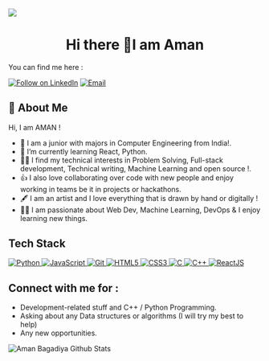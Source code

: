 <h3 align="center"> </h3>

![](https://raw.githubusercontent.com/halfrost/halfrost/master/icons/header_.png)

<h1 align="center">Hi there 👋I am Aman </h1>
You can find me here :
<p align="left">
  <a href="https://www.linkedin.com/in/aman-jain-bagadiya/"><img title="Follow on LinkedIn" src="https://img.shields.io/badge/LinkedIn-0077B5?style=for-the-badge&logo=linkedin&logoColor=white"/></a>
  <a href="aman.bagadiya9@gmail.com"><img title="Email" src="https://img.shields.io/badge/Gmail-D14836?style=for-the-badge&logo=gmail&logoColor=white"/></a>

## 🚀 About Me
Hi, I am AMAN !
- 🔭 I am a junior with majors in Computer Engineering from India!.
- 🌱 I’m currently learning React, Python.
- 👩‍💻 I find my technical interests in Problem Solving, Full-stack development, Technical writing, Machine Learning and open source !. 
- 👍 I also love collaborating over code with new people and enjoy working in teams be it in projects or hackathons. 
- 🖋️ I am an artist and I love everything that is drawn by hand or digitally !
- 👨‍💻 I am passionate about Web Dev, Machine Learning, DevOps & I enjoy learning new things.

## Tech Stack

<p align="left">
 <a href="#">
<img alt="Python" src="https://img.shields.io/badge/python%20-%2314354C.svg?&style=for-the-badge&logo=python&logoColor=white"/>
<img alt="JavaScript" src="https://img.shields.io/badge/javascript%20-%23323330.svg?&style=for-the-badge&logo=javascript&logoColor=%23F7DF1E"/>
<img alt="Git" src="https://img.shields.io/badge/git%20-%23F05033.svg?&style=for-the-badge&logo=git&logoColor=white"/>
<img alt="HTML5" src="https://img.shields.io/badge/html5%20-%23E34F26.svg?&style=for-the-badge&logo=html5&logoColor=white"/>
<img alt="CSS3" src="https://img.shields.io/badge/css3%20-%231572B6.svg?&style=for-the-badge&logo=css3&logoColor=white"/>
<img alt="C" src="https://img.shields.io/badge/c%20-%2300599C.svg?&style=for-the-badge&logo=c&logoColor=white"/>
<img alt="C++" src="https://img.shields.io/badge/c++%20-%2300599C.svg?&style=for-the-badge&logo=c%2B%2B&ogoColor=white"/>
<img alt='ReactJS' src="https://img.shields.io/badge/ReactJS-ReactJS?style=for-the-badge&logo=react&color=303030"/>

 
 </a>
</p>


## Connect with me for :
  - Development-related stuff and C++ / Python Programming.
  - Asking about any Data structures or algorithms (I will try my best to help)
  - Any new opportunities.
  
  
 ![Aman Bagadiya Github Stats](https://github-readme-stats.anuraghazra1.vercel.app/api?username=AMAN-BAGADIYA&show_icons=true&include_all_commits=true&theme=radical)
